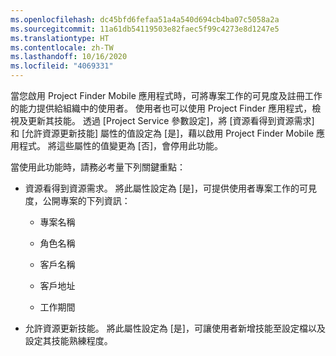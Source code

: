 ```yaml
---
ms.openlocfilehash: dc45bfd6fefaa51a4a540d694cb4ba07c5058a2a
ms.sourcegitcommit: 11a61db54119503e82faec5f99c4273e8d1247e5
ms.translationtype: HT
ms.contentlocale: zh-TW
ms.lasthandoff: 10/16/2020
ms.locfileid: "4069331"
---
```

當您啟用 Project Finder Mobile 應用程式時，可將專案工作的可見度及註冊工作的能力提供給組織中的使用者。 使用者也可以使用 Project Finder 應用程式，檢視及更新其技能。 透過 [Project Service 參數設定]，將 [資源看得到資源需求] 和 [允許資源更新技能] 屬性的值設定為 [是]，藉以啟用 Project Finder Mobile 應用程式。 將這些屬性的值變更為 [否]，會停用此功能。  
  
 當使用此功能時，請務必考量下列關鍵重點：  
  
-   資源看得到資源需求。 將此屬性設定為 [是]，可提供使用者專案工作的可見度，公開專案的下列資訊：  
  
    -   專案名稱  
  
    -   角色名稱  
  
    -   客戶名稱  
  
    -   客戶地址  
  
    -   工作期間  
  
-   允許資源更新技能。 將此屬性設定為 [是]，可讓使用者新增技能至設定檔以及設定其技能熟練程度。
